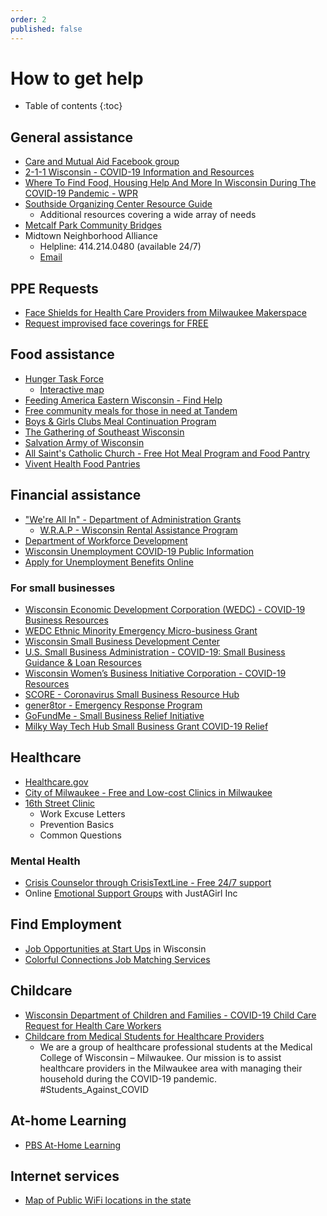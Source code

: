 ```yaml
---
order: 2
published: false
---
```


# How to get help

* Table of contents
{:toc}



## General assistance

* [Care and Mutual Aid Facebook group](https://www.facebook.com/Milwaukee-Community-Care-and-Mutual-Aid-100810858225006/)
* [2-1-1 Wisconsin - COVID-19 Information and Resources](https://211wisconsin.communityos.org/coronavirus)
* [Where To Find Food, Housing Help And More In Wisconsin During The COVID-19 Pandemic - WPR](https://www.wpr.org/where-find-food-housing-help-and-more-wisconsin-during-covid-19-pandemic)
* [Southside Organizing Center Resource Guide](https://socmilwaukee.org/index/coronavirus-information/)
  - Additional resources covering a wide array of needs
* [Metcalf Park Community Bridges](http://metcalfeparkbridges.org/resources/)
* Midtown Neighborhood Alliance
  - Helpline: 414.214.0480 (available 24/7)
  - [Email](thealliancemke@gmail.com )

## PPE Requests

* [Face Shields for Health Care Providers from Milwaukee Makerspace](https://milwaukeemakerspace.org/covid-19/)
* [Request improvised face coverings for FREE](https://www.maskupmke.org/resources.html)

## Food assistance

* [Hunger Task Force](https://www.hungertaskforce.org/what-we-do/get-help-now-covid-19/)
  * [Interactive map](https://www.google.com/maps/d/u/0/viewer?mid=1ZZJSmpJNj4dVUszEuHnX3-w5vjj_bhAB&ll=43.05231163077368%2C-87.90688322141955&z=12)
* [Feeding America Eastern Wisconsin - Find Help](https://feedingamericawi.org/how-feeding-america-eastern-wisconsin-is-responding-to-the-coronavirus/#Find_Help)
* [Free community meals for those in need at Tandem](https://www.facebook.com/tandemmke/)
* [Boys & Girls Clubs Meal Continuation Program](https://www.bgcmilwaukee.org/meal-continuation-program/)
* [The Gathering of Southeast Wisconsin](https://www.thegatheringwis.org/emergency-response-covid19)
* [Salvation Army of Wisconsin](http://www.salvationarmywi.org/wum/news/responding-to-the-coronavirus-keeping-our-communities-safe)
* [All Saint's Catholic Church - Free Hot Meal Program and Food Pantry ](https://allsaintsmke.org/outreach-ministries/)
* [Vivent Health Food Pantries](https://viventhealth.org/coronavirus/)

## Financial assistance

* ["We're All In" - Department of Administration Grants](https://doa.wi.gov/Pages/LocalGovtsGrants/COVID-Grants.aspx)
  * [W.R.A.P - Wisconsin Rental Assistance Program](https://doa.wi.gov/Secretary/WRAP-infographic.pdf)
* [Department of Workforce Development](https://dwd.wisconsin.gov/covid19/)
* [Wisconsin Unemployment COVID-19 Public Information](https://dwd.wisconsin.gov/covid19/public/ui.htm)
* [Apply for Unemployment Benefits Online](https://dwd.wisconsin.gov/uiben/apply/)

### For small businesses

* [Wisconsin Economic Development Corporation (WEDC) - COVID-19 Business Resources](https://wedc.org/programs-and-resources/covid-19-response/)
* [WEDC Ethnic Minority Emergency Micro-business Grant](https://urbanmilwaukee.com/pressrelease/gov-evers-announces-grant-program-for-ethnically-diverse-micro-businesses/)
* [Wisconsin Small Business Development Center](https://wisconsinsbdc.org/services/covid-19/)
* [U.S. Small Business Administration - COVID-19: Small Business Guidance & Loan Resources](https://www.sba.gov/page/coronavirus-covid-19-small-business-guidance-loan-resources)
* [Wisconsin Women’s Business Initiative Corporation - COVID-19 Resources](https://www.wwbic.com/covid-19-resources/)
* [SCORE - Coronavirus Small Business Resource Hub](https://www.score.org/coronavirus)
* [gener8tor - Emergency Response Program](https://www.gener8tor.com/emergency-response-program)
* [GoFundMe - Small Business Relief Initiative](https://www.gofundme.com/small-business-relief-fundraisers)
* [Milky Way Tech Hub Small Business Grant COVID-19 Relief](https://docs.google.com/forms/d/e/1FAIpQLScAbYruE8qGs24plI-6S72lp4Eem_RpmY1Nx19kzX4g7gfulQ/viewform)

## Healthcare

* [Healthcare.gov](https://www.healthcare.gov/)
* [City of Milwaukee - Free and Low-cost Clinics in Milwaukee](https://city.milwaukee.gov/health/medassist/health/free-and-Lowcost-Clinics-in-Milwaukee)
* [16th Street Clinic](https://sschc.org/our-care/coronavirus/)
  - Work Excuse Letters
  - Prevention Basics
  - Common Questions

### Mental Health

* [Crisis Counselor through CrisisTextLine - Free 24/7 support](https://www.crisistextline.org/)
* Online [Emotional Support Groups](https://forms.gle/JgvQ7BdV4N5wgmpw8) with JustAGirl Inc

## Find Employment

* [Job Opportunities at Start Ups](https://www.wicovid19startuptalent.com/#companies-hiring) in Wisconsin
* [Colorful Connections Job Matching Services](https://www.colorfulconnections.com/post/not-business-as-usual)

## Childcare

* [Wisconsin Department of Children and Families - COVID-19 Child Care Request for Health Care Workers ](https://childcarefinder.wisconsin.gov/EmergencyRequest.aspx)
* [Childcare from Medical Students for Healthcare Providers](http://milwcovidsitter.com)
  - We are a group of healthcare professional students at the Medical College of Wisconsin – Milwaukee. Our mission is to assist healthcare providers in the Milwaukee area with managing their household during the COVID-19 pandemic. #Students_Against_COVID

## At-home Learning

* [PBS At-Home Learning](https://pbswisconsin.org/at-home-learning/)

## Internet services

* [Map of Public WiFi locations in the state](https://maps.psc.wi.gov/Apps/PublicWiFiLocations/index.html)
